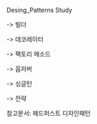 Desing_Patterns Study

  -> 빌더
  
  -> 데코레이터
  
  -> 팩토리 메소드
  
  -> 옵저버
  
  -> 싱글턴
  
  -> 전략

참고문서: 헤드퍼스트 디자인패턴
